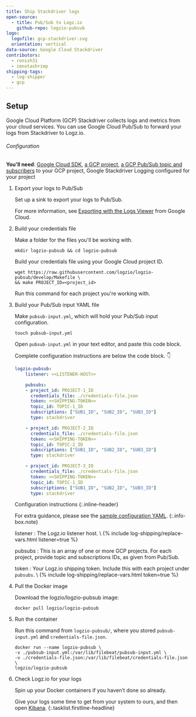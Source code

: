 ```yaml
---
title: Ship Stackdriver logs
open-source:
  - title: Pub/Sub to Logz.io
    github-repo: logzio-pubsub
logo:
  logofile: gcp-stackdriver.svg
  orientation: vertical
data-source: Google Cloud Stackdriver
contributors:
  - ronish31
  - imnotashrimp
shipping-tags:
  - log-shipper
  - gcp
---
```


## Setup

Google Cloud Platform (GCP) Stackdriver collects logs and metrics from your cloud services.
You can use Google Cloud Pub/Sub to forward your logs from Stackdriver to Logz.io.

###### Configuration

**You'll need**:
[Google Cloud SDK](https://cloud.google.com/sdk/docs/quickstarts),
[a GCP project](https://console.cloud.google.com/projectcreate),
[a GCP Pub/Sub topic and subscribers](https://cloud.google.com/pubsub/docs/quickstart-console) to your GCP project,
Google Stackdriver Logging configured for your project

<!-- TODO something's not right with this prereqs list. Google Stackdriver what? -->

1.  Export your logs to Pub/Sub

    Set up a sink to export your logs to Pub/Sub.

    For more information, see [Exporting with the Logs Viewer](https://cloud.google.com/logging/docs/export/configure_export_v2) from Google Cloud.

2.  Build your credentials file

    Make a folder for the files you'll be working with.

    ```shell
    mkdir logzio-pubsub && cd logzio-pubsub
    ```

    Build your credentials file using your Google Cloud project ID.

    <!-- TODO replace /develop/ with /master/ -->

    ```shell
    wget https://raw.githubusercontent.com/logzio/logzio-pubsub/develop/Makefile \
    && make PROJECT_ID=<project_id>
    ```

    Run this command for each project you're working with.

3.  Build your Pub/Sub input YAML file

    Make `pubsub-input.yml`, which will hold your Pub/Sub input configuration.

    ```shell
    touch pubsub-input.yml
    ```

    Open `pubsub-input.yml` in your text editor, and paste this code block.

    Complete configuration instructions are below the code block. 👇

    <!-- TODO confirm the changes I made were okay
      - formatted `subscriptions` as an array
      - added relative path to credentials-file.json
      - question: is project the unique id in this array, or is the topic?
      - question: what does 'as given from Pub/Sub' mean?
    -->

    ```yaml
    logzio-pubsub:
        listener: <<LISTENER-HOST>>

        pubsubs:
        - project_id: PROJECT-1_ID
          credentials_file: ./credentials-file.json
          token: <<SHIPPING-TOKEN>>
          topic_id: TOPIC-1_ID
          subscriptions: ["SUB1_ID", "SUB2_ID", "SUB3_ID"]
          type: stackdriver

        - project_id: PROJECT-2_ID
          credentials_file: ./credentials-file.json
          token: <<SHIPPING-TOKEN>>
          topic_id: TOPIC-2_ID
          subscriptions: ["SUB1_ID", "SUB2_ID", "SUB3_ID"]
          type: stackdriver

        - project_id: PROJECT-3_ID
          credentials_file: ./credentials-file.json
          token: <<SHIPPING-TOKEN>>
          topic_id: TOPIC-1_ID
          subscriptions: ["SUB1_ID", "SUB2_ID", "SUB3_ID"]
          type: stackdriver
    ```

    Configuration instructions
    {:.inline-header}

    For extra guidance,
    please see the [sample configuration YAML](https://github.com/logzio/logzio-pubsub/blob/develop/pubsub-input-example.yml).
    {:.info-box.note}

    listener
    : The Logz.io listener host. \\
      {% include log-shipping/replace-vars.html listener=true %}

    pubsubs
    : This is an array of one or more GCP projects.
      For each project, provide topic and subscriptions IDs, as given from Pub/Sub.

    token
    : Your Logz.io shipping token.
      Include this with each project under `pubsubs`. \\
      {% include log-shipping/replace-vars.html token=true %}

4.  Pull the Docker image

    Download the logzio/logzio-pubsub image:

    ```shell
    docker pull logzio/logzio-pubsub
    ```

5.  Run the container

    Run this command from `logzio-pubsub/`,
    where you stored `pubsub-input.yml`
    and `credentials-file.json`.

    ```shell
    docker run --name logzio-pubsub \
    -v ./pubsub-input.yml:/var/lib/filebeat/pubsub-input.yml \
    -v ./credentials-file.json:/var/lib/filebeat/credentials-file.json \
    logzio/logzio-pubsub
    ```

6.  Check Logz.io for your logs

    Spin up your Docker containers if you haven’t done so already.

    Give your logs some time to get from your system to ours,
    and then open [Kibana](https://app.logz.io/#/dashboard/kibana).
{:.tasklist.firstline-headline}